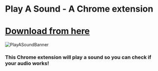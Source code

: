 # Play A Sound - A Chrome extension

# [Download from here](https://chrome.google.com/webstore/detail/play-a-sound/lophbbmejgjiindjndmnanmepnnokldm/)

![PlayASoundBanner](https://github.com/virejdasani/PlayASound/blob/master/assets/storeAssets/promo-tiles/banner.png?raw=true)

### This Chrome extension will play a sound so you can check if your audio works!

